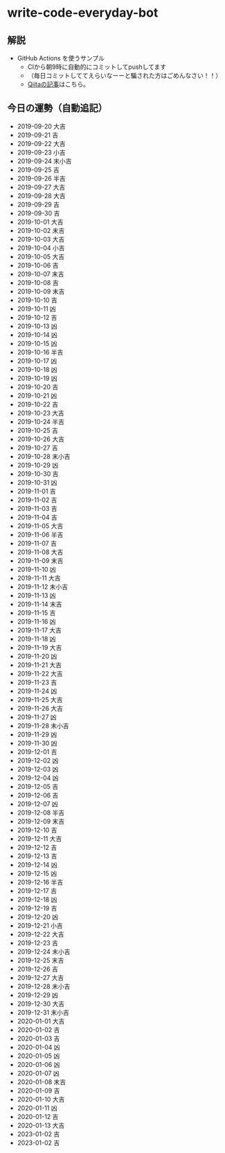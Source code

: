 # write-code-everyday-bot

## 解説

- GitHub Actions を使うサンプル
  - CIから朝9時に自動的にコミットしてpushしてます
  - （毎日コミットしててえらいなーーと騙された方はごめんなさい！！）
  - [Qiitaの記事](https://qiita.com/ykhirao/items/65fee829ee0478187027)はこちら。

## 今日の運勢（自動追記）

- 2019-09-20 大吉
- 2019-09-21 吉
- 2019-09-22 大吉
- 2019-09-23 小吉
- 2019-09-24 末小吉
- 2019-09-25 吉
- 2019-09-26 半吉
- 2019-09-27 大吉
- 2019-09-28 大吉
- 2019-09-29 吉
- 2019-09-30 吉
- 2019-10-01 大吉
- 2019-10-02 末吉
- 2019-10-03 大吉
- 2019-10-04 小吉
- 2019-10-05 大吉
- 2019-10-06 吉
- 2019-10-07 末吉
- 2019-10-08 吉
- 2019-10-09 末吉
- 2019-10-10 吉
- 2019-10-11 凶
- 2019-10-12 吉
- 2019-10-13 凶
- 2019-10-14 凶
- 2019-10-15 凶
- 2019-10-16 半吉
- 2019-10-17 凶
- 2019-10-18 凶
- 2019-10-19 凶
- 2019-10-20 吉
- 2019-10-21 凶
- 2019-10-22 吉
- 2019-10-23 大吉
- 2019-10-24 半吉
- 2019-10-25 吉
- 2019-10-26 大吉
- 2019-10-27 吉
- 2019-10-28 末小吉
- 2019-10-29 凶
- 2019-10-30 吉
- 2019-10-31 凶
- 2019-11-01 吉
- 2019-11-02 吉
- 2019-11-03 吉
- 2019-11-04 吉
- 2019-11-05 大吉
- 2019-11-06 半吉
- 2019-11-07 吉
- 2019-11-08 大吉
- 2019-11-09 末吉
- 2019-11-10 凶
- 2019-11-11 大吉
- 2019-11-12 末小吉
- 2019-11-13 凶
- 2019-11-14 末吉
- 2019-11-15 吉
- 2019-11-16 凶
- 2019-11-17 大吉
- 2019-11-18 凶
- 2019-11-19 大吉
- 2019-11-20 凶
- 2019-11-21 大吉
- 2019-11-22 大吉
- 2019-11-23 吉
- 2019-11-24 凶
- 2019-11-25 大吉
- 2019-11-26 大吉
- 2019-11-27 凶
- 2019-11-28 末小吉
- 2019-11-29 凶
- 2019-11-30 凶
- 2019-12-01 吉
- 2019-12-02 凶
- 2019-12-03 凶
- 2019-12-04 凶
- 2019-12-05 吉
- 2019-12-06 吉
- 2019-12-07 凶
- 2019-12-08 半吉
- 2019-12-09 末吉
- 2019-12-10 吉
- 2019-12-11 大吉
- 2019-12-12 吉
- 2019-12-13 吉
- 2019-12-14 凶
- 2019-12-15 凶
- 2019-12-16 半吉
- 2019-12-17 吉
- 2019-12-18 凶
- 2019-12-19 吉
- 2019-12-20 凶
- 2019-12-21 小吉
- 2019-12-22 大吉
- 2019-12-23 吉
- 2019-12-24 末小吉
- 2019-12-25 末吉
- 2019-12-26 吉
- 2019-12-27 大吉
- 2019-12-28 末小吉
- 2019-12-29 凶
- 2019-12-30 大吉
- 2019-12-31 末小吉
- 2020-01-01 大吉
- 2020-01-02 吉
- 2020-01-03 吉
- 2020-01-04 凶
- 2020-01-05 凶
- 2020-01-06 凶
- 2020-01-07 凶
- 2020-01-08 末吉
- 2020-01-09 吉
- 2020-01-10 大吉
- 2020-01-11 凶
- 2020-01-12 吉
- 2020-01-13 大吉
- 2023-01-02 吉
- 2023-01-02 吉
